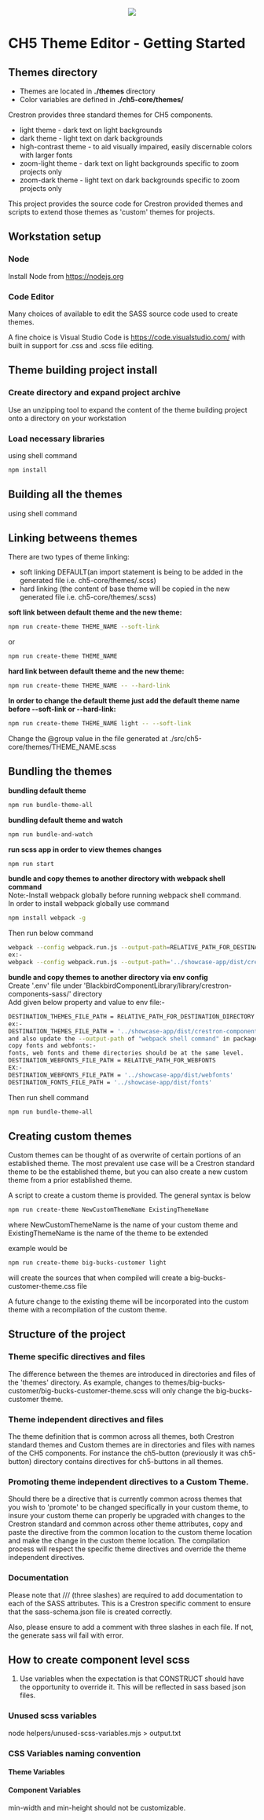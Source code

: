 <p align="center">
  <img src="https://kenticoprod.azureedge.net/kenticoblob/crestron/media/crestron/generalsiteimages/crestron-logo.png">
</p>
 
# CH5 Theme Editor - Getting Started

## Themes directory
 - Themes are located in **./themes** directory
 - Color variables are defined in **./ch5-core/themes/**

Crestron provides three standard themes for CH5 components. 
* light theme - dark text on light backgrounds
* dark theme - light text on dark backgrounds
* high-contrast theme - to aid visually impaired, easily discernable colors with larger fonts
* zoom-light theme - dark text on light backgrounds specific to zoom projects only
* zoom-dark theme - light text on dark backgrounds specific to zoom projects only

This project provides the source code for Crestron provided themes and scripts to extend those themes as 'custom' themes for projects. 

## Workstation setup 

### Node

Install Node from https://nodejs.org

### Code Editor

Many choices of available to edit the SASS source code used to create themes. 

A fine choice is Visual Studio Code is https://code.visualstudio.com/ with built in support for .css and .scss file editing.


## Theme building project install

### Create directory and expand project archive 

Use an unzipping tool to expand the content of the theme building project onto a directory on your workstation

### Load necessary libraries

using shell command 
```sh
npm install 
```


## Building all the themes 

using shell command
## Linking betweens themes
There are two types of theme linking:
- soft linking DEFAULT(an import statement is being to be added in the generated file i.e. ch5-core/themes/<new-theme>.scss)
- hard linking (the content of base theme will be copied in the new generated file i.e. ch5-core/themes/<new-theme>.scss)

**soft link between default theme and the new theme:**
```sh
npm run create-theme THEME_NAME --soft-link
```
or
```sh
npm run create-theme THEME_NAME
```
**hard link between default theme and the new theme:**
```sh
npm run create-theme THEME_NAME -- --hard-link 
```
**In order to change the default theme just add the default theme name before --soft-link or --hard-link:**
```sh
npm run create-theme THEME_NAME light -- --soft-link
```

Change the @group value in the file generated at ./src/ch5-core/themes/THEME_NAME.scss


## Bundling the themes 
**bundling default theme**
```sh
npm run bundle-theme-all
```
**bundling default theme and watch**
```sh
npm run bundle-and-watch
```
**run scss app in order to view themes changes**
```sh
npm run start
```
**bundle and copy themes to another directory with webpack shell command**  
Note:-Install webpack globally before running webpack shell command.  
In order to  install webpack globally use command
```sh
npm install webpack -g
```
Then run below command   
```sh
webpack --config webpack.run.js --output-path=RELATIVE_PATH_FOR_DESTINATION_DIRECTORY
ex:-
webpack --config webpack.run.js --output-path='../showcase-app/dist/crestron-components-assets' && npm run cleanjs
```
**bundle and copy themes to another directory via env config**  
Create '.env' file under 'BlackbirdComponentLibrary/library/crestron-components-sass/' directory  
Add given below property and value to env file:-
```sh
DESTINATION_THEMES_FILE_PATH = RELATIVE_PATH_FOR_DESTINATION_DIRECTORY
ex:-
DESTINATION_THEMES_FILE_PATH = '../showcase-app/dist/crestron-components-assets'
and also update the --output-path of "webpack shell command" in package.json.
copy fonts and webfonts:-
fonts, web fonts and theme directories should be at the same level.
DESTINATION_WEBFONTS_FILE_PATH = RELATIVE_PATH_FOR_WEBFONTS
EX:-
DESTINATION_WEBFONTS_FILE_PATH = '../showcase-app/dist/webfonts'
DESTINATION_FONTS_FILE_PATH = '../showcase-app/dist/fonts'
```
Then run shell command
```sh
npm run bundle-theme-all
```
## Creating custom themes

Custom themes can be thought of as overwrite of certain portions of an established theme.  The most prevalent use case will be a Crestron standard theme to be the established theme, but you can also create a new custom theme from a prior established theme. 

A script to create a custom theme is provided.  The general syntax is below

```sh
npm run create-theme NewCustomThemeName ExistingThemeName 
```
where NewCustomThemeName is the name of your custom theme
and ExistingThemeName is the name of the theme to be extended

example would be 
```sh
npm run create-theme big-bucks-customer light 
```
will create the sources that when compiled will create a big-bucks-customer-theme.css file

A future change to the existing theme will be incorporated into the custom theme with a recompilation of the custom theme. 

## Structure of the project

### Theme specific directives and files 

The difference between the themes are introduced in directories and files of the 'themes' directory.  As example, changes to themes/big-bucks-customer/big-bucks-customer-theme.scss will only change the big-bucks-customer theme. 

### Theme independent directives and files

The theme definition that is common across all themes, both Crestron standard themes and Custom themes are in directories and files with names of the CH5 components.  For instance the ch5-button (previously it was ch5-button) directory contains directives for ch5-buttons in all themes.

### Promoting theme independent directives to a Custom Theme. 

Should there be a directive that is currently common across themes that you wish to 'promote' to be changed specifically in your custom theme, to insure your custom theme can properly be upgraded with changes to the Crestron standard and common across other theme attributes, copy and paste the directive from the common location to the custom theme location and make the change in the custom theme location.   The compilation process will respect the specific theme directives and override the theme independent directives. 

### Documentation

Please note that /// (three slashes) are required to add documentation to each of the SASS attributes. This is a Crestron specific comment to 
ensure that the sass-schema.json file is created correctly.

Also, please ensure to add a comment with three slashes in each file. If not, the generate sass wil fail with error.

## How to create component level scss

1. Use variables when the expectation is that CONSTRUCT should have the opportunity to override it. This will be reflected in sass based json files.

### Unused scss variables
node helpers/unused-scss-variables.mjs > output.txt

### CSS Variables naming convention

#### Theme Variables

#### Component Variables

min-width and min-height should not be customizable.